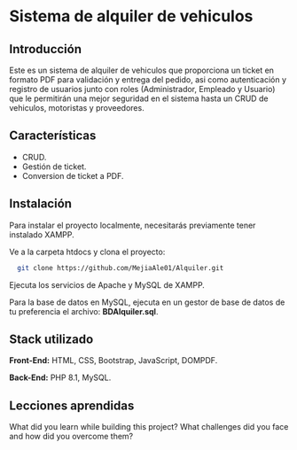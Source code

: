
# Sistema de alquiler de vehiculos

## Introducción

Este es un sistema de alquiler de vehiculos que proporciona un ticket en formato PDF para validación y entrega del pedido, asi como autenticación y registro de usuarios junto con roles (Administrador, Empleado y Usuario) que le permitirán una mejor seguridad en el sistema hasta un CRUD de vehiculos, motoristas y proveedores.

## Características

- CRUD.
- Gestión de ticket.
- Conversion de ticket a PDF.

## Instalación

Para instalar el proyecto localmente, necesitarás previamente tener instalado XAMPP.

Ve a la carpeta htdocs y clona el proyecto:

```bash
  git clone https://github.com/MejiaAle01/Alquiler.git
```

Ejecuta los servicios de Apache y MySQL de XAMPP.

Para la base de datos en MySQL, ejecuta en un gestor de base de datos de tu preferencia el archivo: **BDAlquiler.sql**.
    
## Stack utilizado

**Front-End:** HTML, CSS, Bootstrap, JavaScript, DOMPDF.

**Back-End:** PHP 8.1, MySQL.

## Lecciones aprendidas

What did you learn while building this project? What challenges did you face and how did you overcome them?

